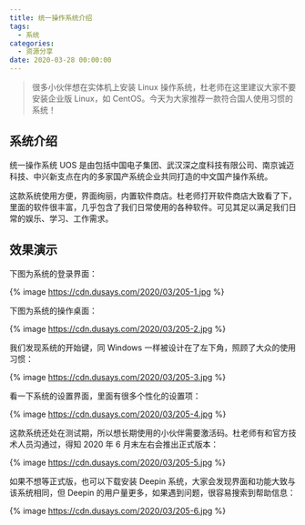 ```yaml
---
title: 统一操作系统介绍
tags:
  - 系统
categories:
  - 资源分享
date: 2020-03-28 00:00:00
---
```


> 很多小伙伴想在实体机上安装 Linux 操作系统，杜老师在这里建议大家不要安装企业版 Linux，如 CentOS。今天为大家推荐一款符合国人使用习惯的系统！

<!-- more -->

## 系统介绍

统一操作系统 UOS 是由包括中国电子集团、武汉深之度科技有限公司、南京诚迈科技、中兴新支点在内的多家国产系统企业共同打造的中文国产操作系统。

这款系统使用方便，界面绚丽，内置软件商店。杜老师打开软件商店大致看了下，里面的软件很丰富，几乎包含了我们日常使用的各种软件。可见其足以满足我们日常的娱乐、学习、工作需求。

## 效果演示

下图为系统的登录界面：

{% image https://cdn.dusays.com/2020/03/205-1.jpg %}

下图为系统的操作桌面：

{% image https://cdn.dusays.com/2020/03/205-2.jpg %}

我们发现系统的开始键，同 Windows 一样被设计在了左下角，照顾了大众的使用习惯：

{% image https://cdn.dusays.com/2020/03/205-3.jpg %}

看一下系统的设置界面，里面有很多个性化的设置项：

{% image https://cdn.dusays.com/2020/03/205-4.jpg %}

这款系统还处在测试期，所以想长期使用的小伙伴需要激活码。杜老师有和官方技术人员沟通过，得知 2020 年 6 月末左右会推出正式版本：

{% image https://cdn.dusays.com/2020/03/205-5.jpg %}

如果不想等正式版，也可以下载安装 Deepin 系统，大家会发现界面和功能大致与该系统相同，但 Deepin 的用户量更多，如果遇到问题，很容易搜索到帮助信息：

{% image https://cdn.dusays.com/2020/03/205-6.jpg %}
